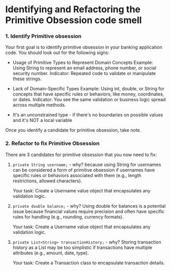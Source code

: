 # Identifying and Refactoring the Primitive Obsession code smell


### 1. Identify Primitive obsession

Your first goal is to identify primitive obsession in your banking application code. You should look out for the following signs:

- Usage of Primitive Types to Represent Domain Concepts
Example: Using String to represent an email address, phone number, or social security number.
Indicator: Repeated code to validate or manipulate these strings.

- Lack of Domain-Specific Types
Example: Using int, double, or String for concepts that have specific rules or behaviors, like money, coordinates, or dates.
Indicator: You see the same validation or business logic spread across multiple methods.

- It's an unconstrained type - if there's no boundaries on possible values and it's NOT a local variable

Once you identify a candidate for primitive obsession, take note.



### 2. Refactor to fix Primitive Obsession

There are 3 candidates for primitive obsession that you now need to fix:

1. `private String username;` - why?  because using String for usernames can be considered a form of primitive obsession if
   usernames have specific rules or behaviors associated with them (e.g., length restrictions, allowed characters).

   Your task: Create a Username value object that encapsulates any validation logic.


2. `private double balance;` - why?  Using double for balances is a potential issue because financial values require
   precision and often have specific rules for handling (e.g., rounding, currency formats).

      Your task: Create a Username value object that encapsulates any validation logic.


3. `private List<String> transactionHistory;` - why? Storing transaction history as a List<String> may be too simplistic
    if transactions have multiple attributes (e.g., amount, date, type).

   Your task: Create a Transaction class to encapsulate transaction details.












